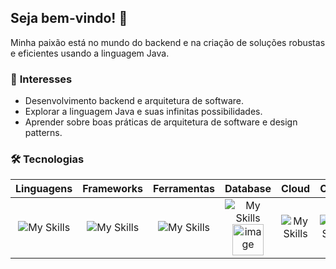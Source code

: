 ## Seja bem-vindo! 👋

Minha paixão está no mundo do backend e na criação de soluções robustas e eficientes usando a linguagem Java.

### 🌟 **Interesses**
- Desenvolvimento backend e arquitetura de software.
- Explorar a linguagem Java e suas infinitas possibilidades.
- Aprender sobre boas práticas de arquitetura de software e design patterns.

### 🛠️ **Tecnologias**
| **Linguagens** | **Frameworks** | **Ferramentas** | **Database** | **Cloud** | **CI/CD** |
| :------------: | :------------: | :-------------: | :----------: | :-------: | :-------: | 
|![My Skills](https://skillicons.dev/icons?i=java,html,css&theme=dark) | ![My Skills](https://skillicons.dev/icons?i=spring,angular&theme=dark) | ![My Skills](https://skillicons.dev/icons?i=git,docker&theme=dark) | ![My Skills](https://skillicons.dev/icons?i=mysql&theme=dark) <img src="https://cdn.jsdelivr.net/gh/devicons/devicon@latest/icons/oracle/oracle-original.svg" alt="image" width="50" height="auto"> | ![My Skills](https://skillicons.dev/icons?i=gcp&theme=dark) | ![My Skills](https://skillicons.dev/icons?i=githubactions&theme=dark) |

<!--
- 🔭 I’m currently working on ...
- ☕ I’m currently learning Java language
- 👯 I’m looking to collaborate on ...
- 🤔 I’m looking for help with ...
- 💬 Ask me about ...
- 📫 How to reach me: ...
- 😄 Pronouns: ...
- ⚡ Fun fact: ...
-->
